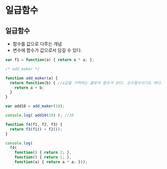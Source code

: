 
# 일급함수

## 일급함수
- 함수를 값으로 다루는 개념
- 변수에 함수가 값으로서 담길 수 있다.

```js
var f1 = function(a) { return a * a; };

/* add_maker */

function add_maker(a) {
  return function(b) { //a값을 기억하는 클로저 함수가 된다. 순수함수이기도 하다.
    return a + b;
  }
}

var add10 = add_maker(10);

console.log( add10(20) ); //30

function f4(f1, f2, f3) {
  return f3(f1() + f2());
}

console.log(
  f4(
    function() { return 2; },
    function() { return 1; },
    function(a) { return a * a; }));
```




